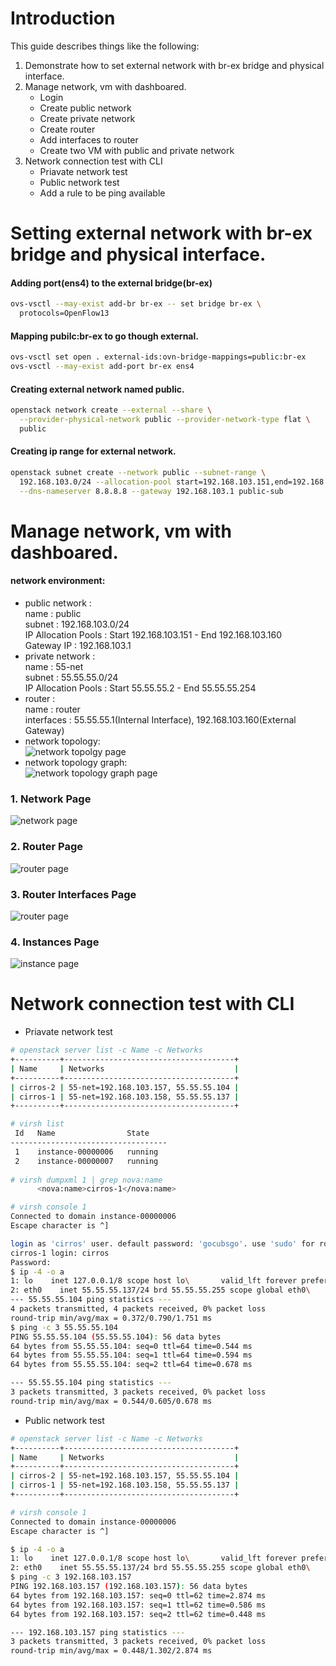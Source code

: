 # Introduction
This guide describes things like the following:   
1. Demonstrate how to set external network with br-ex bridge and physical interface.          
2. Manage network, vm with dashboared.     
   - Login
   - Create public network
   - Create private network
   - Create router
   - Add interfaces to router
   - Create two VM with public and private network
3. Network connection test with CLI   
   - Priavate network test
   - Public network test
   - Add a rule to be ping available

# Setting external network with br-ex bridge and physical interface.
#### Adding port(ens4) to the external bridge(br-ex)
```sh
ovs-vsctl --may-exist add-br br-ex -- set bridge br-ex \
  protocols=OpenFlow13
```

#### Mapping pubilc:br-ex to go though external.
```sh
ovs-vsctl set open . external-ids:ovn-bridge-mappings=public:br-ex
ovs-vsctl --may-exist add-port br-ex ens4
```
#### Creating external network named public.
```sh
openstack network create --external --share \
  --provider-physical-network public --provider-network-type flat \
  public
```
#### Creating ip range for external network.
```sh
openstack subnet create --network public --subnet-range \
  192.168.103.0/24 --allocation-pool start=192.168.103.151,end=192.168.103.160 \
  --dns-nameserver 8.8.8.8 --gateway 192.168.103.1 public-sub
```  

# Manage network, vm with dashboared.
#### network environment:   
  - public network :    
    name : public   
    subnet : 192.168.103.0/24   
    IP Allocation Pools : Start 192.168.103.151 - End 192.168.103.160   
    Gateway IP : 192.168.103.1   
  - private network :    
    name : 55-net   
    subnet : 55.55.55.0/24   
    IP Allocation Pools : Start 55.55.55.2 - End 55.55.55.254   
  - router :   
    name : router   
    interfaces : 55.55.55.1(Internal Interface), 192.168.103.160(External Gateway) 
  - network topology:   
 ![network topolgy page](./images/2.topology.png)   
  - network topology graph:   
 ![network topology graph page](./images/2.topology-graph.png)  


### 1. Network Page   
![network page](./images/2.networks.png)


### 2. Router Page   
![router page](./images/2.routers.png)

### 3. Router Interfaces Page   
![router page](./images/2.ineterfaces.png)

### 4. Instances Page   
![instance page](./images/2.instances.png)

# Network connection test with CLI 
   - Priavate network test
```sh
# openstack server list -c Name -c Networks
+----------+--------------------------------------+
| Name     | Networks                             |
+----------+--------------------------------------+
| cirros-2 | 55-net=192.168.103.157, 55.55.55.104 |
| cirros-1 | 55-net=192.168.103.158, 55.55.55.137 |
+----------+--------------------------------------+

# virsh list
 Id   Name                State
-----------------------------------
 1    instance-00000006   running
 2    instance-00000007   running
 
# virsh dumpxml 1 | grep nova:name
      <nova:name>cirros-1</nova:name>

# virsh console 1
Connected to domain instance-00000006
Escape character is ^]

login as 'cirros' user. default password: 'gocubsgo'. use 'sudo' for root.
cirros-1 login: cirros
Password: 
$ ip -4 -o a
1: lo    inet 127.0.0.1/8 scope host lo\       valid_lft forever preferred_lft forever
2: eth0    inet 55.55.55.137/24 brd 55.55.55.255 scope global eth0\       valid_lft forever preferred_lft forever
--- 55.55.55.104 ping statistics ---
4 packets transmitted, 4 packets received, 0% packet loss
round-trip min/avg/max = 0.372/0.790/1.751 ms
$ ping -c 3 55.55.55.104
PING 55.55.55.104 (55.55.55.104): 56 data bytes
64 bytes from 55.55.55.104: seq=0 ttl=64 time=0.544 ms
64 bytes from 55.55.55.104: seq=1 ttl=64 time=0.594 ms
64 bytes from 55.55.55.104: seq=2 ttl=64 time=0.678 ms

--- 55.55.55.104 ping statistics ---
3 packets transmitted, 3 packets received, 0% packet loss
round-trip min/avg/max = 0.544/0.605/0.678 ms

```

   - Public network test   
```sh
# openstack server list -c Name -c Networks
+----------+--------------------------------------+
| Name     | Networks                             |
+----------+--------------------------------------+
| cirros-2 | 55-net=192.168.103.157, 55.55.55.104 |
| cirros-1 | 55-net=192.168.103.158, 55.55.55.137 |
+----------+--------------------------------------+

# virsh console 1
Connected to domain instance-00000006
Escape character is ^]

$ ip -4 -o a
1: lo    inet 127.0.0.1/8 scope host lo\       valid_lft forever preferred_lft forever
2: eth0    inet 55.55.55.137/24 brd 55.55.55.255 scope global eth0\       valid_lft forever preferred_lft forever
$ ping -c 3 192.168.103.157
PING 192.168.103.157 (192.168.103.157): 56 data bytes
64 bytes from 192.168.103.157: seq=0 ttl=62 time=2.874 ms
64 bytes from 192.168.103.157: seq=1 ttl=62 time=0.586 ms
64 bytes from 192.168.103.157: seq=2 ttl=62 time=0.448 ms

--- 192.168.103.157 ping statistics ---
3 packets transmitted, 3 packets received, 0% packet loss
round-trip min/avg/max = 0.448/1.302/2.874 ms


```



